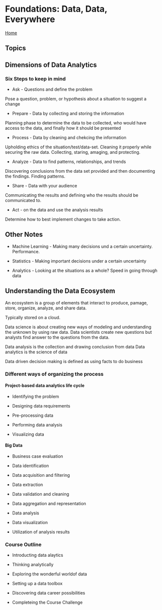 # Foundations: Data, Data, Everywhere

[Home](README.md)

## Topics

## Dimensions of Data Analytics

### Six Steps to keep in mind

* Ask - Questions and define the problem

Pose a question, problem, or hypothesis about a situation to suggest a change

* Prepare - Data by collecting and storing the information

Planning phase to determine the data to be collected, who would have access to the data, and finally how it should be presented

* Process - Data by cleaning and chekcing the information

Upholding ethics of the situation/test/data-set.  Cleaning it properly while securing the raw data.  Collecting, staring, amaging, and protecting.

* Analyze - Data to find patterns, relationships, and trends

Discovering conclusions from the data set provided and then documenting the findings.  Finding patterns.

* Share - Data with your audience

Communicating the results and defining who the results should be communicated to.

* Act - on the data and use the analysis results

Determine how to best implement changes to take action.

## Other Notes

* Machine Learning - Making many decisions und a certain uncertainty.  Performance.

* Statistics - Making important decisions under a certain uncertainty

* Analytics - Looking at the situations as a whole? Speed in going through data

## Understanding the Data Ecosystem

An ecosystem is a group of elements that interact to produce, pamage, store, organize, analyze, and share data.

Typically stored on a cloud.

Data science is about creating new ways of modeling and understanding the unknown by using raw data.
Data scientists create new questions but analysts find answer to the questions from the data.

Data analysis is the collection and drawing conclusion from data
Data analytics is the science of data

Data driven decision making is defined as using facts to do business

### Different ways of organizing the process

#### Project-based data analytics life cycle

* Identifying the problem

* Designing data requirements

* Pre-processing data

* Performing data analysis

* Visualizing data

#### Big Data

* Business case evaluation

* Data identification

* Data acquisition and filtering

* Data extraction

* Data validation and cleaning

* Data aggregation and representation

* Data analysis

* Data visualization

* Utilization of analysis results

### Course Outline

* Introducting data alaytics

* Thinking analytically

* Exploring the wonderful worldof data

* Setting up a data toolbox

* Discovering data career possibilities

* Completeing the Course Challenge
